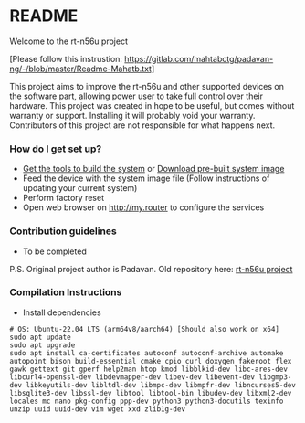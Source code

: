 # README #

Welcome to the rt-n56u project

[Please follow this instrustion: https://gitlab.com/mahtabctg/padavan-ng/-/blob/master/Readme-Mahatb.txt]

This project aims to improve the rt-n56u and other supported devices on the software part, allowing power user to take full control over their hardware.
This project was created in hope to be useful, but comes without warranty or support. Installing it will probably void your warranty. 
Contributors of this project are not responsible for what happens next.

### How do I get set up? ###

* [Get the tools to build the system](https://bitbucket.org/padavan/rt-n56u/wiki/EN/HowToMakeFirmware) or [Download pre-built system image](https://bitbucket.org/padavan/rt-n56u/downloads)
* Feed the device with the system image file (Follow instructions of updating your current system)
* Perform factory reset
* Open web browser on http://my.router to configure the services

### Contribution guidelines ###

* To be completed

P.S.
Original project author is Padavan. Old repository here: [rt-n56u project](https://bitbucket.org/padavan/rt-n56u)

### Compilation Instructions ###

* Install dependencies

```shell
# OS: Ubuntu-22.04 LTS (arm64v8/aarch64) [Should also work on x64]
sudo apt update
sudo apt upgrade
sudo apt install ca-certificates autoconf autoconf-archive automake autopoint bison build-essential cmake cpio curl doxygen fakeroot flex gawk gettext git gperf help2man htop kmod libblkid-dev libc-ares-dev libcurl4-openssl-dev libdevmapper-dev libev-dev libevent-dev libgmp3-dev libkeyutils-dev libltdl-dev libmpc-dev libmpfr-dev libncurses5-dev libsqlite3-dev libssl-dev libtool libtool-bin libudev-dev libxml2-dev  locales mc nano pkg-config ppp-dev python3 python3-docutils texinfo unzip uuid uuid-dev vim wget xxd zlib1g-dev

```
